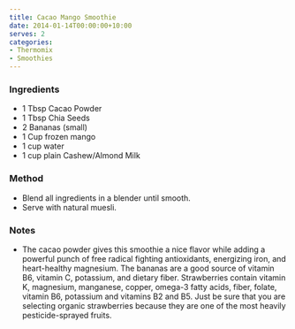 ```yaml
---
title: Cacao Mango Smoothie
date: 2014-01-14T00:00:00+10:00
serves: 2
categories:
- Thermomix
- Smoothies
---
```










### Ingredients

* 1 Tbsp Cacao Powder
* 1 Tbsp Chia Seeds
* 2 Bananas (small)
* 1 Cup frozen mango
* 1 cup water
* 1 cup plain Cashew/Almond Milk

### Method

* Blend all ingredients in a blender until smooth.
* Serve with natural muesli.

### Notes

* The cacao powder gives this smoothie a nice flavor while adding a powerful punch of free radical fighting antioxidants, energizing iron, and heart-healthy magnesium. The bananas are a good source of vitamin B6, vitamin C, potassium, and dietary fiber. Strawberries contain vitamin K, magnesium, manganese, copper, omega-3 fatty acids, fiber, folate, vitamin B6, potassium and vitamins B2 and B5. Just be sure that you are selecting organic strawberries because they are one of the most heavily pesticide-sprayed fruits.
